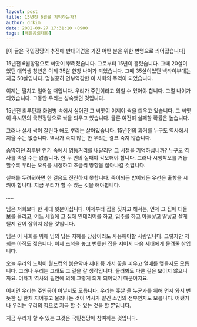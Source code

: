 ```yaml
---
layout: post
title: 15년전 6월을 기억하는가?
author: drkim
date: 2002-09-27 17:31:10 +0900
tags: [깨달음의대화]
---
```

[이 글은 국민정당의 추진에 반대의견을 가진 어떤 분을 위한 변명으로 씌어졌습니다]
  

  
15년전 6월항쟁으로 씨앗이 뿌려졌습니다. 그로부터 15년이 흘렀습니다. 그때 20살이었던 대학생 청년은 이제 35살 한창 나이가 되었습니다. 그때 35살이었던 넥타이부대는 지금 50살입니다. 명실공히 연부역강한 이 사회의 주역이 되었습니다.
  

  
이제는 떨치고 일어설 때입니다. 우리가 주인이라고 외칠 수 있어야 합니다. 그럴 나이가 되었습니다. 그동안 우리는 성숙했던 것입니다.
  

  
15년전 최루탄과 화염병 속에서 심어진 그 씨앗이 이제야 싹을 틔우고 있습니다. 그 씨앗이 유시민의 국민정당으로 싹을 틔우고 있습니다. 물론 여전히 실패할 확률은 높습니다.
  

  
그러나 설사 싹이 잘린다 해도 뿌리는 살아있습니다. 15년전의 과거를 누구도 역사에서 지울 수는 없습니다. 역사가 죽지 않는 한 우리는 결코 죽지 않습니다.
  

  
숨막히던 최루탄 연기 속에서 명동거리를 내달리던 그 시절을 기억하십니까? 누구도 역사를 속일 수는 없습니다. 한 두 번의 실패야 각오해야 합니다. 그러나 시행착오를 거듭할수록 우리는 오류를 시정하고 조금씩 방향을 잡아나갈 것입니다.
  

  
실패를 두려워하면 한 걸음도 전진하지 못합니다. 죽이되든 밥이되든 우선은 출항을 시켜야 합니다. 지금 우리가 할 수 있는 것을 해야합니다.
  

  
.....
  

  
님은 저희보다 한 세대 윗분이십니다. 이제부터 집을 짓자고 해서는, 언제 그 집에 대들보를 올리고, 어느 세월에 그 집에 인테리어를 하고, 입주를 하고 아들낳고 딸낳고 살게 될지 감이 잡히지 않을 것입니다.
  

  
님은 이 사회를 위해 님의 닦은 지혜를 당장이라도 사용해야할 사람입니다. 그렇지만 저희는 아직도 젊습니다. 이제 초석을 놓고 번듯한 집을 지어서 다음 세대에게 물려줄 참입니다.
  

  
오늘 우리의 노력이 월드컵의 붉은악마 세대 쯤 가서 꽃을 피우고 열매를 맺을지도 모릅니다. 그러나 우리는 그래도 그 길을 갈 생각입니다. 둘러봐도 다른 길은 보이지 않으니까요. 어차피 역사의 필연에 의해 그렇게 되게 되어있기 때문이지요.
  

  
어쩌면 우리는 주인공이 아닐지도 모릅니다. 우리는 훗날 올 누군가를 위해 먼저 와서 번듯한 집 한채 지어놓고 물러나는 것이 역사가 맡긴 소임의 전부인지도 모릅니다. 어쨌거나 우리는 우리의 힘으로 지금 할 수 있는 것을 할 뿐입니다.
  

  
지금 우리가 할 수 있는 그것은 국민정당에 참여하는 것입니다.